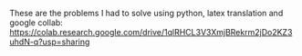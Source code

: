 These are the problems I had to solve using python, latex translation and google collab:
https://colab.research.google.com/drive/1qlRHCL3V3XmjBRekrm2jDo2KZ3uhdN-q?usp=sharing

